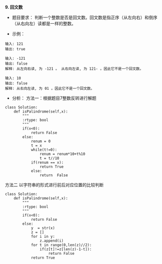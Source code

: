  **9. 回文数**

 
 	

 - 题目要求：
判断一个整数是否是回文数。回文数是指正序（从左向右）和倒序（从右向左）读都是一样的整数。


 - 示例：

```
输入: 121
输出: true

输入: -121
输出: false
解释: 从左向右读, 为 -121 。 从右向左读, 为 121- 。因此它不是一个回文数。

输入: 10
输出: false
解释: 从右向左读, 为 01 。因此它不是一个回文数。
```



 - 分析：
方法一：根据题目7整数反转进行解题

```
class Solution:
    def isPalindrome(self,x):
        """
        :rtype: bool
        """
        if(x<0):
            return False
        else:
            renum = 0
            t = x
            while(t!=0):
                renum = renum*10+t%10
                t = t//10
            if(renum == x):
                return True
            else:
                return  False
```
方法二 以字符串的形式进行前后对应位置的比较判断

```
class Solution:
    def isPalindrome(self,x):
        """
        :rtype: bool
        """
        if(x<0):
            return False
        else:
            y  = str(x)
            z = []
            for i in y:
                z.append(i)
            for t in range(0,len(z)//2):
                if(z[t]!=z[len(z)-1-t]):
                    return False
            return True
```
